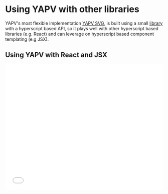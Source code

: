 # Using YAPV with other libraries

YAPV's most flexible implementation [YAPV SVG](https://www.npmjs.com/package/@yapv/svg), is built using a small [library](https://github.com/jorgebucaran/hyperapp/tree/V1) with a hyperscript based API, so it plays well with other hyperscript based libraries (e.g. React) and can leverage on hyperscript based component templating (e.g JSX).

## Using YAPV with React and JSX

<iframe width="100%" height="400" src="//jsfiddle.net/mycql/x02so9ky/7/embedded/js,result/" allowfullscreen="allowfullscreen" allowpaymentrequest frameborder="0"></iframe>
